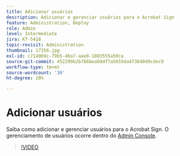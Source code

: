 ```yaml
---
title: Adicionar usuários
description: Adicionar e gerenciar usuários para o Acrobat Sign
feature: Administration, Deploy
role: Admin
level: Intermediate
jira: KT-5418
topic-revisit: Administration
thumbnail: 17356.jpg
exl-id: c714969c-79b5-4ba7-aae8-1803555a50ca
source-git-commit: 452299b2b786beab9df7a5019da4f3840d9cdec9
workflow-type: tm+mt
source-wordcount: '30'
ht-degree: 20%

---
```


# Adicionar usuários

Saiba como adicionar e gerenciar usuários para o Acrobat Sign. O gerenciamento de usuários ocorre dentro do [Admin Console](https://adminconsole.adobe.com/br/).

>[!VIDEO](https://video.tv.adobe.com/v/3419315?quality=12&learn=on&hidetitle=true)
